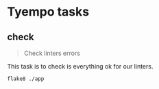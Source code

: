 # Tyempo tasks

## check

> Check linters errors

This task is to check is everything ok for our linters.

~~~sh
flake8 ./app
~~~

